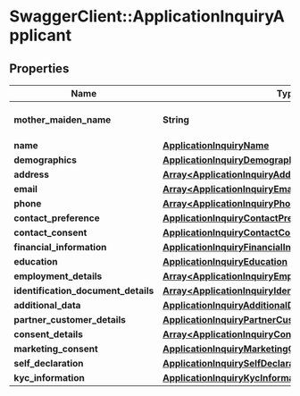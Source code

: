 # SwaggerClient::ApplicationInquiryApplicant

## Properties
Name | Type | Description | Notes
------------ | ------------- | ------------- | -------------
**mother_maiden_name** | **String** | Mother&#x27;s maiden name | [optional] 
**name** | [**ApplicationInquiryName**](ApplicationInquiryName.md) |  | 
**demographics** | [**ApplicationInquiryDemographics**](ApplicationInquiryDemographics.md) |  | [optional] 
**address** | [**Array&lt;ApplicationInquiryAddress&gt;**](ApplicationInquiryAddress.md) |  | [optional] 
**email** | [**Array&lt;ApplicationInquiryEmail&gt;**](ApplicationInquiryEmail.md) |  | [optional] 
**phone** | [**Array&lt;ApplicationInquiryPhone&gt;**](ApplicationInquiryPhone.md) |  | 
**contact_preference** | [**ApplicationInquiryContactPreference**](ApplicationInquiryContactPreference.md) |  | [optional] 
**contact_consent** | [**ApplicationInquiryContactConsent**](ApplicationInquiryContactConsent.md) |  | [optional] 
**financial_information** | [**ApplicationInquiryFinancialInformation**](ApplicationInquiryFinancialInformation.md) |  | [optional] 
**education** | [**ApplicationInquiryEducation**](ApplicationInquiryEducation.md) |  | [optional] 
**employment_details** | [**Array&lt;ApplicationInquiryEmploymentDetails&gt;**](ApplicationInquiryEmploymentDetails.md) |  | [optional] 
**identification_document_details** | [**Array&lt;ApplicationInquiryIdentificationDocumentDetails&gt;**](ApplicationInquiryIdentificationDocumentDetails.md) |  | [optional] 
**additional_data** | [**ApplicationInquiryAdditionalData**](ApplicationInquiryAdditionalData.md) |  | [optional] 
**partner_customer_details** | [**ApplicationInquiryPartnerCustomerDetails**](ApplicationInquiryPartnerCustomerDetails.md) |  | [optional] 
**consent_details** | [**Array&lt;ApplicationInquiryConsentDetails&gt;**](ApplicationInquiryConsentDetails.md) |  | [optional] 
**marketing_consent** | [**ApplicationInquiryMarketingConsent**](ApplicationInquiryMarketingConsent.md) |  | [optional] 
**self_declaration** | [**ApplicationInquirySelfDeclaration**](ApplicationInquirySelfDeclaration.md) |  | [optional] 
**kyc_information** | [**ApplicationInquiryKycInformation**](ApplicationInquiryKycInformation.md) |  | [optional] 


